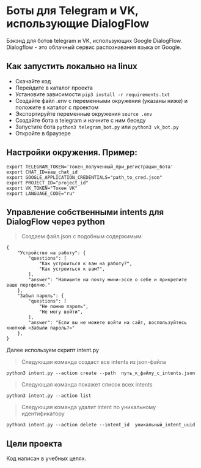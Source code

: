 # Боты для Telegram и VK, использующие DialogFlow

Бэкэнд для ботов telegram и VK, использующих Google DialogFlow.
Dialogflow - это облачный сервис распознавания языка от Google.

## Как запустить локально на linux

* Скачайте код
* Перейдите в каталог проекта
* Установите зависимости `pip3 install -r requirements.txt`
* Создайте файл .env с переменными окружения (указаны ниже) и положите в каталог с проектом
* Экспортируйте переменные окружения `source .env`
* Создайте бота в telegram и начните с ним беседу
* Запустите бота `python3 telegram_bot.py` или `python3 vk_bot.py`
* Откройте в браузере 

## Настройки окружения. Пример:

```
export TELEGRAM_TOKEN='токен_полученный_при_регистрации_бота'
export CHAT_ID=ваш_chat_id
export GOOGLE_APPLICATION_CREDENTIALS="path_to_cred.json"
export PROJECT_ID="project_id"
export VK_TOKEN="Токен VK"
export LANGUAGE_CODE="ru"
```

## Управление собственными intents для DialogFlow через python

> Создаем файл.json с подобным содержимым:

```
{
    "Устройство на работу": {
        "questions": [
            "Как устроиться к вам на работу?",
            "Как устроиться к вам?",
        ],
        "answer": "Напишите на почту мини-эссе о себе и прикрепите ваше портфолио."
    },
    "Забыл пароль": {
        "questions": [
            "Не помню пароль",
            "Не могу войти",
        ],
        "answer": "Если вы не можете войти на сайт, воспользуйтесь кнопкой «Забыли пароль?»"
    },
}
```
Далее используем скрипт intent.py

> Следующая команда создаст все intents из json-файла
```
python3 intent.py --action create --path  путь_к_файлу_с_intents.json
```
> Следующая команда покажет список всех intents
```
python3 intent.py --action list
```
> Следующая команда удалит intent по уникальному идентификатору
```
python3 intent.py --action delete --intent_id  уникальный_intent_uuid
```

## Цели проекта

Код написан в учебных целях.